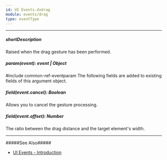 ```yaml
---
id: UI Events.dxdrag
module: events/drag
type: eventType
---
```

---
##### shortDescription
Raised when the drag gesture has been performed.

##### param(event): event | Object
#include common-ref-eventparam The following fields are added to existing fields of this argument object.

##### field(event.cancel): Boolean
Allows you to cancel the gesture processing.

##### field(event.offset): Number
The ratio between the drag distance and the target element's width.

---
#####See Also#####
- [UI Events - Introduction](/api-reference/10%20UI%20Components/UI%20Events '/Documentation/ApiReference/UI_Components/UI_Events/')